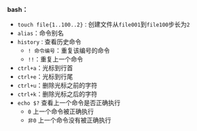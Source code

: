 **bash：**
- `touch file{1..100..2}：`创建文件从`file001`到`file100`步长为`2`
- `alias`：命令别名
- `history：`查看历史命令
  - `! 命令编号`：重复该编号的命令
  - `!!`：重复上一个命令
- `ctrl+a`：光标到行首
- `ctrl+e`：光标到行尾
- `ctrl+u`：删除光标之前的字符
- `ctrl+k`：删除光标之后的字符
- `echo $?` 查看上一个命令是否正确执行
  - `0` 上一个命令被正确执行
  - `非0` 上一个命令没有被正确执行
  